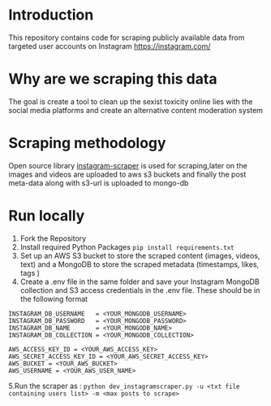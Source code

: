 # Introduction

This repository contains code for scraping publicly available data from targeted user accounts on Instagram https://instagram.com/

# Why are we scraping this data

The goal is create a tool to clean up the sexist toxicity online lies with the social media platforms and create an alternative content moderation system

# Scraping methodology

Open source library [instagram-scraper](https://github.com/arc298/instagram-scraper) is used for scraping,later on the images and videos are uploaded to aws
s3 buckets and finally the post meta-data along with s3-url is uploaded to mongo-db

# Run locally

1. Fork the Repository
2. Install required Python Packages `pip install requirements.txt`
3. Set up an AWS S3 bucket to store the scraped content (images, videos, text) and a MongoDB to store the scraped metadata 
   (timestamps, likes, tags )
4. Create a .env file in the same folder and save your Instagram MongoDB collection and S3 access credentials in the .env file. These should be in the following format
  
  ```
  INSTAGRAM_DB_USERNAME   = <YOUR_MONGODB_USERNAME>
  INSTAGRAM_DB_PASSWORD   = <YOUR_MONGODB_PASSWORD>
  INSTAGRAM_DB_NAME       = <YOUR_MONGODB_NAME>
  INSTAGRAM_DB_COLLECTION = <YOUR_MONGODB_COLLECTION>

  AWS_ACCESS_KEY_ID = <YOUR_AWS_ACCESS_KEY>
  AWS_SECRET_ACCESS_KEY_ID = <YOUR_AWS_SECRET_ACCESS_KEY>
  AWS_BUCKET = <YOUR_AWS_BUCKET>
  AWS_USERNAME = <YOUR_AWS_USER_NAME>
  ```
 5.Run the scraper as : `python dev_instagramscraper.py -u <txt file containing users list> -m <max posts to scrape> `
